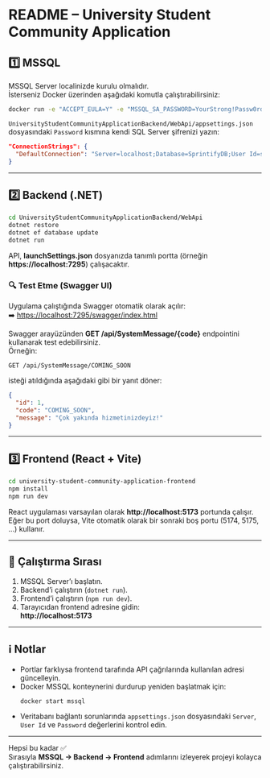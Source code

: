 # README – University Student Community Application

## 1️⃣ MSSQL
MSSQL Server localinizde kurulu olmalıdır.  
İsterseniz Docker üzerinden aşağıdaki komutla çalıştırabilirsiniz:
```bash
docker run -e "ACCEPT_EULA=Y" -e "MSSQL_SA_PASSWORD=YourStrong!Passw0rd" -p 1433:1433 --name mssql -d mcr.microsoft.com/mssql/server:2022-latest
```

`UniversityStudentCommunityApplicationBackend/WebApi/appsettings.json` dosyasındaki `Password` kısmına kendi SQL Server şifrenizi yazın:
```json
"ConnectionStrings": {
  "DefaultConnection": "Server=localhost;Database=SprintifyDB;User Id=sa;Password=<SIFRENIZ>;TrustServerCertificate=True;"
}
```

---

## 2️⃣ Backend (.NET)
```bash
cd UniversityStudentCommunityApplicationBackend/WebApi
dotnet restore
dotnet ef database update
dotnet run
```

API, **launchSettings.json** dosyanızda tanımlı portta (örneğin **https://localhost:7295**) çalışacaktır.

### 🔍 Test Etme (Swagger UI)
Uygulama çalıştığında Swagger otomatik olarak açılır:  
➡️ [https://localhost:7295/swagger/index.html](https://localhost:5250/swagger/index.html)

Swagger arayüzünden **GET /api/SystemMessage/{code}** endpointini kullanarak test edebilirsiniz.  
Örneğin:
```
GET /api/SystemMessage/COMING_SOON
```
isteği atıldığında aşağıdaki gibi bir yanıt döner:
```json
{
  "id": 1,
  "code": "COMING_SOON",
  "message": "Çok yakında hizmetinizdeyiz!"
}
```

---

## 3️⃣ Frontend (React + Vite)
```bash
cd university-student-community-application-frontend
npm install
npm run dev
```

React uygulaması varsayılan olarak **http://localhost:5173** portunda çalışır.  
Eğer bu port doluysa, Vite otomatik olarak bir sonraki boş portu (5174, 5175, ...) kullanır.

---

## 🔁 Çalıştırma Sırası
1. MSSQL Server’ı başlatın.  
2. Backend’i çalıştırın (`dotnet run`).  
3. Frontend’i çalıştırın (`npm run dev`).  
4. Tarayıcıdan frontend adresine gidin:  
   **http://localhost:5173**

---

## ℹ️ Notlar
- Portlar farklıysa frontend tarafında API çağrılarında kullanılan adresi güncelleyin.  
- Docker MSSQL konteynerini durdurup yeniden başlatmak için:
  ```bash
  docker start mssql
  ```  
- Veritabanı bağlantı sorunlarında `appsettings.json` dosyasındaki `Server`, `User Id` ve `Password` değerlerini kontrol edin.

---

Hepsi bu kadar ✅  
Sırasıyla **MSSQL → Backend → Frontend** adımlarını izleyerek projeyi kolayca çalıştırabilirsiniz.
